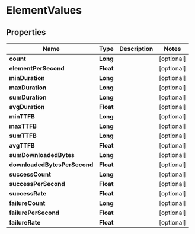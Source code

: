 # ElementValues

## Properties
Name | Type | Description | Notes
------------ | ------------- | ------------- | -------------
**count** | **Long** |  |  [optional]
**elementPerSecond** | **Float** |  |  [optional]
**minDuration** | **Long** |  |  [optional]
**maxDuration** | **Long** |  |  [optional]
**sumDuration** | **Long** |  |  [optional]
**avgDuration** | **Float** |  |  [optional]
**minTTFB** | **Long** |  |  [optional]
**maxTTFB** | **Long** |  |  [optional]
**sumTTFB** | **Long** |  |  [optional]
**avgTTFB** | **Float** |  |  [optional]
**sumDownloadedBytes** | **Long** |  |  [optional]
**downloadedBytesPerSecond** | **Float** |  |  [optional]
**successCount** | **Long** |  |  [optional]
**successPerSecond** | **Float** |  |  [optional]
**successRate** | **Float** |  |  [optional]
**failureCount** | **Long** |  |  [optional]
**failurePerSecond** | **Float** |  |  [optional]
**failureRate** | **Float** |  |  [optional]
